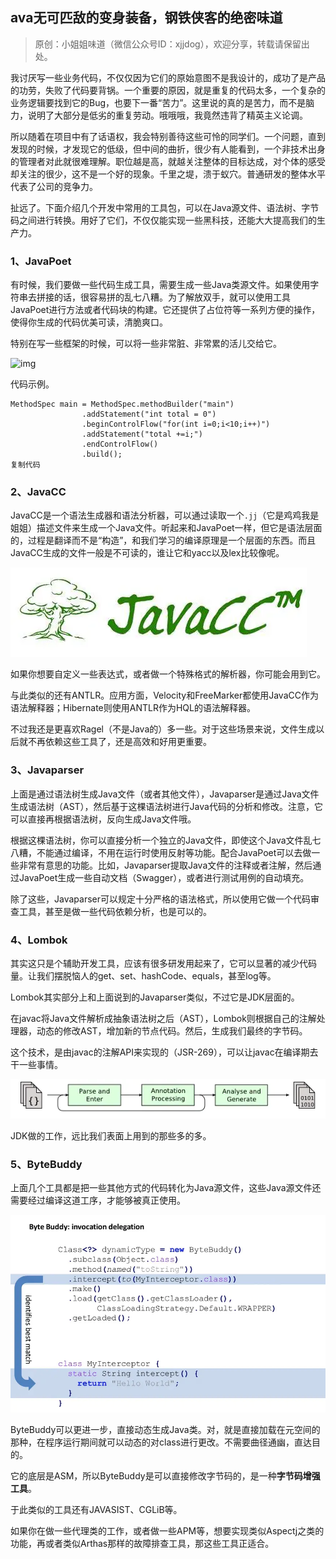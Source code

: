## ava无可匹敌的变身装备，钢铁侠客的绝密味道

> 原创：小姐姐味道（微信公众号ID：xjjdog），欢迎分享，转载请保留出处。

我讨厌写一些业务代码，不仅仅因为它们的原始意图不是我设计的，成功了是产品的功劳，失败了代码要背锅。一个重要的原因，就是重复的代码太多，一个复杂的业务逻辑要找到它的Bug，也要下一番“苦力”。这里说的真的是苦力，而不是脑力，说明了大部分是低劣的重复劳动。哦哦哦，我竟然违背了精英主义论调。

所以随着在项目中有了话语权，我会特别善待这些可怜的同学们。一个问题，直到发现的时候，才发现它的低级，但中间的曲折，很少有人能看到，一个非技术出身的管理者对此就很难理解。职位越是高，就越关注整体的目标达成，对个体的感受却关注的很少，这不是一个好的现象。千里之堤，溃于蚁穴。普通研发的整体水平代表了公司的竞争力。

扯远了。下面介绍几个开发中常用的工具包，可以在Java源文件、语法树、字节码之间进行转换。用好了它们，不仅仅能实现一些黑科技，还能大大提高我们的生产力。

### 1、JavaPoet

有时候，我们要做一些代码生成工具，需要生成一些Java类源文件。如果使用字符串去拼接的话，很容易拼的乱七八糟。为了解放双手，就可以使用工具JavaPoet进行方法或者代码块的构建。它还提供了占位符等一系列方便的操作，使得你生成的代码优美可读，清脆爽口。

特别在写一些框架的时候，可以将一些非常脏、非常累的活儿交给它。



![img](assets/17031ea5d084ef1d)



代码示例。

```
MethodSpec main = MethodSpec.methodBuilder("main")
                .addStatement("int total = 0")
                .beginControlFlow("for(int i=0;i<10;i++)")
                .addStatement("total +=i;")
                .endControlFlow()
                .build();
复制代码
```

### 2、JavaCC

JavaCC是一个语法生成器和语法分析器，可以通过读取一个`.jj`（它是鸡鸡我是姐姐）描述文件来生成一个Java文件。听起来和JavaPoet一样，但它是语法层面的，过程是翻译而不是“构造”，和我们学习的编译原理是一个层面的东西。而且JavaCC生成的文件一般是不可读的，谁让它和yacc以及lex比较像呢。



![img](assets/17031ea8095fedb8)



如果你想要自定义一些表达式，或者做一个特殊格式的解析器，你可能会用到它。

与此类似的还有ANTLR。应用方面，Velocity和FreeMarker都使用JavaCC作为语法解释器；Hibernate则使用ANTLR作为HQL的语法解释器。

不过我还是更喜欢Ragel（不是Java的）多一些。对于这些场景来说，文件生成以后就不再依赖这些工具了，还是高效和好用更重要。

### 3、Javaparser

上面是通过语法树生成Java文件（或者其他文件），Javaparser是通过Java文件生成语法树（AST），然后基于这棵语法树进行Java代码的分析和修改。注意，它可以直接再根据语法树，反向生成Java文件哦。

根据这棵语法树，你可以直接分析一个独立的Java文件，即使这个Java文件乱七八糟，不能通过编译，不用在运行时使用反射等功能。配合JavaPoet可以去做一些非常有意思的功能。比如，Javaparser提取Java文件的注释或者注解，然后通过JavaPoet生成一些自动文档（Swagger），或者进行测试用例的自动填充。

除了这些，Javaparser可以规定十分严格的语法格式，所以使用它做一个代码审查工具，甚至是做一些代码依赖分析，也是可以的。

### 4、Lombok

其实这只是个辅助开发工具，应该有很多研发用起来了，它可以显著的减少代码量。让我们摆脱恼人的get、set、hashCode、equals，甚至log等。

Lombok其实部分上和上面说到的Javaparser类似，不过它是JDK层面的。

在javac将Java文件解析成抽象语法树之后（AST），Lombok则根据自己的注解处理器，动态的修改AST，增加新的节点代码。然后，生成我们最终的字节码。

这个技术，是由javac的注解API来实现的（JSR-269），可以让javac在编译期去干一些事情。



![img](assets/17031eaaf268553f)



JDK做的工作，远比我们表面上用到的那些多的多。

### 5、ByteBuddy

上面几个工具都是把一些其他方式的代码转化为Java源文件，这些Java源文件还需要经过编译这道工序，才能够被真正使用。



![img](assets/17031ead071bb03e)



ByteBuddy可以更进一步，直接动态生成Java类。对，就是直接加载在元空间的那种，在程序运行期间就可以动态的对class进行更改。不需要曲径通幽，直达目的。

它的底层是ASM，所以ByteBuddy是可以直接修改字节码的，是一种**字节码增强工具**。

于此类似的工具还有JAVASIST、CGLiB等。

如果你在做一些代理类的工作，或者做一些APM等，想要实现类似Aspectj之类的功能，再或者类似Arthas那样的故障排查工具，那这些工具正适合。